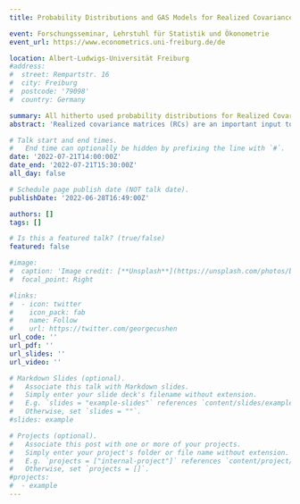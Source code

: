 ```yaml
---
title: Probability Distributions and GAS Models for Realized Covariance Matrices.

event: Forschungsseminar, Lehrstuhl für Statistik und Ökonometrie
event_url: https://www.econometrics.uni-freiburg.de/de

location: Albert-Ludwigs-Universität Freiburg
#address:
#  street: Rempartstr. 16
#  city: Freiburg
#  postcode: '79098'
#  country: Germany

summary: All hitherto used probability distributions for Realized Covariance matrices (RCs) are compared in the framework of a general, newly derived Generalized Autoregressive Score (GAS) model.
abstract: 'Realized covariance matrices (RCs) are an important input to asses the risks involved in different investment allocations and it is thus useful to model and forecast them. To this end generalized autoregressive score (GAS) models are employed in this paper. These models are ideal for comparing different probability distributions in terms of their ability to model and forecast RCs, since the dynamic parameters of the conditional observation density are updated by incorporating the shape of the distribution itself (via the scaled score of the log-likelihood). All probability distributions so far applied to time series of RCs in the literature are compared and it is shown how they are related to each other. Furthermore a novel family of probability distribution, which has a property called "tail homogeneity", is derived and added to the comparison. The necessary inputs for the GAS models (Fisher information matrix and score) are derived for all distributions. An in-sample fit comparison confirms previous results that "fat-tailed" distributions outperform others and shows that the novel distribution family achieves very good fit. Out-of-sample forecasting comparisons further corroborate the excellent performance of the novel distribution family.'

# Talk start and end times.
#   End time can optionally be hidden by prefixing the line with `#`.
date: '2022-07-21T14:00:00Z'
date_end: '2022-07-21T15:30:00Z'
all_day: false

# Schedule page publish date (NOT talk date).
publishDate: '2022-06-28T16:49:00Z'

authors: []
tags: []

# Is this a featured talk? (true/false)
featured: false

#image:
#  caption: 'Image credit: [**Unsplash**](https://unsplash.com/photos/bzdhc5b3Bxs)'
#  focal_point: Right

#links:
#  - icon: twitter
#    icon_pack: fab
#    name: Follow
#    url: https://twitter.com/georgecushen
url_code: ''
url_pdf: ''
url_slides: ''
url_video: ''

# Markdown Slides (optional).
#   Associate this talk with Markdown slides.
#   Simply enter your slide deck's filename without extension.
#   E.g. `slides = "example-slides"` references `content/slides/example-slides.md`.
#   Otherwise, set `slides = ""`.
#slides: example

# Projects (optional).
#   Associate this post with one or more of your projects.
#   Simply enter your project's folder or file name without extension.
#   E.g. `projects = ["internal-project"]` references `content/project/deep-learning/index.md`.
#   Otherwise, set `projects = []`.
#projects:
#  - example
---
```

